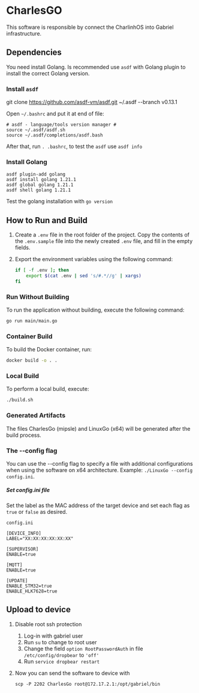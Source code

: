 
# CharlesGO
This software is responsible by connect the CharlinhOS into Gabriel infrastructure.
## Dependencies
You need install Golang. Is recommended use `asdf` with Golang plugin to install the correct Golang version.

### Install `asdf`
git clone https://github.com/asdf-vm/asdf.git ~/.asdf --branch v0.13.1

Open `~/.bashrc` and put it at end of file:

    # asdf - language/tools version manager #
    source ~/.asdf/asdf.sh
    source ~/.asdf/completions/asdf.bash

After that, run `. .bashrc`, to test the `asdf` use `asdf info`

### Install Golang
    asdf plugin-add golang
    asdf install golang 1.21.1
    asdf global golang 1.21.1
    asdf shell golang 1.21.1

Test the golang installation with `go version`



## How to Run and Build

1. Create a `.env` file in the root folder of the project. Copy the contents of the `.env.sample` file into the newly created `.env` file, and fill in the empty fields.

2. Export the environment variables using the following command:
    ```bash
    if [ -f .env ]; then
        export $(cat .env | sed 's/#.*//g' | xargs)
    fi
    ```

### Run Without Building

To run the application without building, execute the following command:
```bash
go run main/main.go
```



### Container Build
To build the Docker container, run:
```bash
docker build -o . .
```

### Local Build
To perform a local build, execute:
```bash
./build.sh
```

### Generated Artifacts
The files CharlesGo (mipsle) and LinuxGo (x64) will be generated after the build process.

### The --config flag
You can use the --config flag to specify a file with additional configurations when using the software on x64 architecture. Example: `./LinuxGo --config config.ini`.

##### Set config.ini file
Set the label as the MAC address of the target device and set each flag as `true` or `false` as desired.

`config.ini`
```
[DEVICE_INFO]
LABEL="XX:XX:XX:XX:XX:XX"

[SUPERVISOR]
ENABLE=true

[MQTT]
ENABLE=true

[UPDATE]
ENABLE_STM32=true
ENABLE_HLK7628=true
```
## Upload to device
1. Disable root ssh protection
    1. Log-in with gabriel user
    2. Run `su` to change to root user
    3. Change the field `option RootPasswordAuth` in file `/etc/config/dropbear` to `'off'`
    4. Run `service dropbear restart`

2. Now you can send the software to device with 
    ```
    scp -P 2202 CharlesGo root@172.17.2.1:/opt/gabriel/bin
    ```


